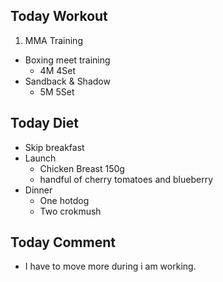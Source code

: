 ## Today Workout
1. MMA Training
  * Boxing meet training 
    - 4M 4Set  
  * Sandback & Shadow
    - 5M 5Set


## Today Diet
* Skip breakfast
* Launch
  - Chicken Breast 150g
  - handful of cherry tomatoes and blueberry
* Dinner
  - One hotdog
  - Two crokmush


## Today Comment
* I have to move more during i am working.
